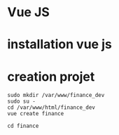 # Vue JS
# installation vue js

# creation projet
```
sudo mkdir /var/www/finance_dev
sudo su -
cd /var/www/html/finance_dev
vue create finance
```
```
cd finance
```
